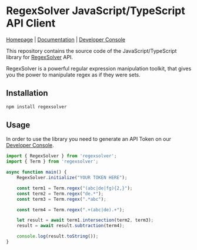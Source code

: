 # RegexSolver JavaScript/TypeScript API Client

[Homepage](https://regexsolver.com) | [Documentation](https://docs.regexsolver.com) | [Developer Console](https://console.regexsolver.com)

This repository contains the source code of the JavaScript/TypeScript library for [RegexSolver](https://regexsolver.com) API.

RegexSolver is a powerful regular expression manipulation toolkit, that gives you the power to manipulate regex as if
they were sets.

## Installation

```sh
npm install regexsolver
```

## Usage

In order to use the library you need to generate an API Token on our [Developer Console](https://console.regexsolver.com/).

```javascript
import { RegexSolver } from 'regexsolver';
import { Term } from 'regexsolver';

async function main() {
    RegexSolver.initialize("YOUR TOKEN HERE");

    const term1 = Term.regex("(abc|de|fg){2,}");
    const term2 = Term.regex("de.*");
    const term3 = Term.regex(".*abc");

    const term4 = Term.regex(".+(abc|de).+");

    let result = await term1.intersection(term2, term3);
    result = await result.subtraction(term4);

    console.log(result.toString());
}

```
